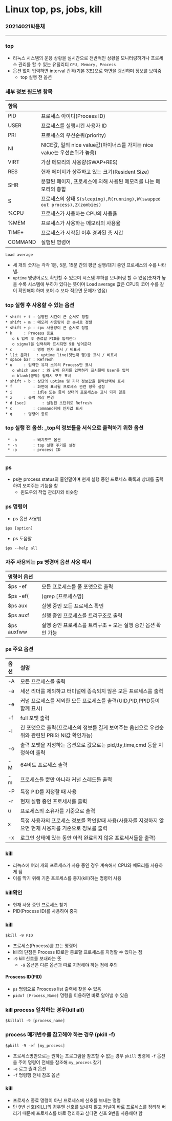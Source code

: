 # Linux top, ps, jobs, kill
### 20214021박윤채


---
### top
- 리눅스 시스템의 운용 상황을 실시간으로 전반적인 상황을 모니터링하거나 프로세스 관리를 할 수 있는 유틸리티 `CPU, Memory, Process`
- 옵션 없이 입력하면 interval 간격(기본 3초)으로 화면을 갱신하며 정보를 보여줌
  - top 실행 전 옵션


### 세부 정보 필드별 항목
|항목 ||
|:---|:---|
|PID|프로세스 아이디(Process ID)|
|USER|프로세스를 실행시킨 사용자 ID|
|PRI|프로세스의 우선순위(priority)|
|NI|NICE값, 일의 nice value값(마이너스를 가지는 nice value는 우선순위가 높음)|
|VIRT|가상 메모리의 사용량(SWAP+RES)|
|RES|현재 페이지가 상주하고 있는 크기(Resident Size)|
|SHR|분할된 페이지, 프로세스에 의해 사용된 메모리를 나눈 메모리의 총합|
|S|프로세스의 상태 `S(sleeping),R(running),W(swapped out process),Z(zombies)`|
|%CPU|프로세스가 사용하는 CPU의 사용율|
|%MEM|프로세스가 사용하는 메모리의 사용율|
|TIME+|프로세스가 시작된 이후 경과된 총 시간|
|COMMAND|실행된 명령어|

`Load average`
- 세 개의 숫자는 각각 1분, 5분, 15분 간의 평균 실행/대기 중인 프로세스의 수를 나타냄.
- `uptime` 명령어로도 확인할 수 있으며 시스템 부하를 모니터링 할 수 있음(숫자가 높을 수록 시스템에 부하가 있다는 뜻이며 Load average 값은 CPU의 코어 수를 같이 확인해야 하며 코어 수 보다 적으면 문제가 없음)


### top 실행 후 사용할 수 있는 옵션
    * shift + t	: 실행된 시간이 큰 순서로 정렬
    * shift + m	: 메모리 사용량이 큰 순서로 정렬
    * shift + p	: cpu 사용량이 큰 순서로 정렬
    * k		: Process 종료
       o k 입력 후 종료할 PID를 입력한다
       o signal을 입력하라 표시되면 9를 넣어준다
    * c 		: 명령 인자 표시 / 비표시
    * l(소 문자) 	: uptime line(첫번째 행)을 표시 / 비표시
    * space bar	: Refresh
    * u		: 입력한 유저 소유의 Process만 표시
       o which user	: 와 같이 유저를 입력하라 표시될때 User를 입력
       o blank(공백) 입력시 모두 표시
    * shift + b	: 상단의 uptime 및 기타 정보값을 블락선택해 표시
    * f 		: 화면에 표시될 프로세스 관련 항목 설정
    * i			: idle 또는 좀비 상태의 프로세스는 표시 되지 않음
    * z		: 출력 색상 변경
    * d [sec]		: 설정된 초단위로 Refresh
    * c 		: command뒤에 인자값 표시
    * q		: 명령어 종료


### top 실행 전 옵션: _top의 정보들을 서식으로 출력하기 위한 옵션
     * -b		: 배치모드 옵션 
     * -n		: top 실행 주기를 설정
     * -p		: process ID 
---

### ps
- ps는 process status의 줄인말이며 현재 실행 중인 프로세스 목록과 상태를 출력하여 보여주는 기능을 함
   - 윈도우의 작업 관리자와 비슷함

### ps 명령어
- ps 옵션 사용법
```
$ps [option]
```
- ps 도움말
```
$ps --help all
```

### 자주 사용되는 ps 명령어 옵션 사용 예시
|명령어 옵션 ||
|:---|:---|
|$ps -ef|모든 프로세스를 풀 포맷으로 출력|
|$ps -ef(|)grep [프로세스명]|프로세스명의 프로세스 구동 확인|
|$ps aux|실행 중인 모든 프로세스 확인|
|$ps auxf|실행 중인 프로세스를 트리구조로 출력|
|$ps auxfww|실행 중인 프로세스를 트리구조 + 모든 실행 중인 옵션 확인 가능|


### ps 주요 옵션
|옵션 |설명|
|:---|:---|
|-A|모든 프로세스를 출력|
|-a|세션 리더를 제외하고 터미널에 종속되지 않은 모든 프로세스를 출력|
|-e|커널 프로세스를 제외한 모든 프로세스를 출력(UID,PID,PPID등이 함께 표시)|
|-f|full 포맷 출력|
|-l|긴 포맷으로 출력(프로세스의 정보를 길게 보여주는 옵션으로 우선순위와 관련된 PRI와 NI값 확인가능)|
|-o|출력 포맷을 지정하는 옵션으로 값으로는 pid,tty,time,cmd 등을 지정하여 출력|
|-M|64비트 프로세스 출력|
|-m|프로세스들 뿐만 아니라 커널 스레드들 출력|
|-P|특정 PID를 지정할 때 사용|
|-r|현재 실행 중인 프로세서를 출력|
|u|프로세스의 소유자를 기준으로 출력|
|x|특정 사용자의 프로세스 정보를 확인할때 사용(사용자를 지정하지 않으면 현재 사용자를 기준으로 정보를 출력|
|-x|로그인 상태에 있는 동안 아직 완료되지 않은 프로세서들을 출력)|




### kill
- 리눅스에 여러 개의 프로세스가 사용 중인 경우 계속해서 CPU와 메모리를 사용하게 됨
- 이를 막기 위해 기존 프로세스를 중지(kill)하는 명령어 사용
### kill확인
- 현재 사용 중인 프로세스 찾기
- PID(Process ID)를 사용하여 중지


### kill 
```
$kill -9 PID
```
- 프로세스(Process)를 끄는 명령어
- kill의 단점은 Process ID로만 종료할 프로세스를 지정할 수 있다는 점
- `-9` kill 신호를 보내라는 뜻
  - `-9` 옵션은 다른 옵션과 따로 지정해야 하는 점에 주의


#### Proscess ID(PID) 
- `ps` 명령으로 Proscess list 출력해 찾을 수 있음
- `pidof [Process_Name]` 명령을 이용하면 바로 알아낼 수 있음


### kill process 일치하는 경우(kill all)
```
$killall -9 [process_name]
```


### process 매개변수를 참고해야 하는 경우 (pkill -f)
```
$pkill -9 -ef [my_process]
```
- 프로세스명만으로는 원하는 프로그램을 참조할 수 없는 경우 `pkill` 명령에 `-f` 옵션을 주어 명령어 전체를 참조해 `my_process` 찾기
- `-e` 로그 출력 옵션
- `-f` 명령행 전체 참조 옵션


### kill

- 프로세스 종료 명령이 아닌 프로세스에 신호를 보내는 명령
- 단 9번 신호(KILL)의 경우엔 신호를 보내지 않고 커널이 바로 프로세스를 정리해 버리기 때문에 프로세스를 바로 정리하고 싶다면 신호 9번을 사용해야 함
